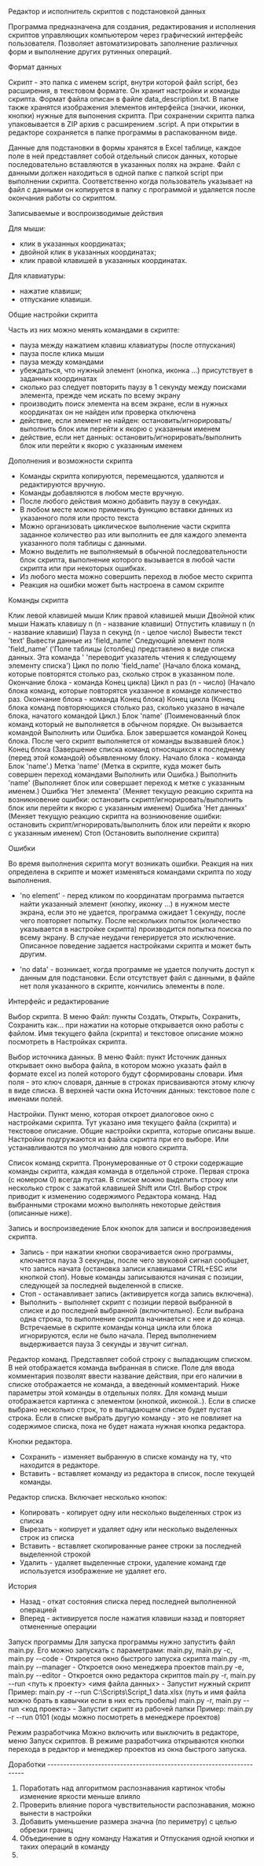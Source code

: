 Редактор и исполнитель скриптов с подстановкой данных

Программа предназначена для создания, редактирования и исполнения скриптов управляющих компьютером 
через графический интерфейс пользователя. Позволяет автоматизировать заполнение различных форм 
и выполнение других рутинных операций. 


Формат данных

Скрипт - это папка с именем script, внутри которой файл script, без расширения, в текстовом формате. 
Он хранит настройки и команды скрипта. Формат файла описан в файле data_description.txt.
В папке также хранятся изображения элементов интерфейса (значки, иконки, кнопки) нужные для выпонения
скрипта. 
При сохранении скрипта папка упаковывается в ZIP архив с расширением .script. А при открытии в редакторе 
сохраняется в папке программы в распакованном виде.

Данные для подстановки в формы хранятся в Excel таблице, каждое поле в ней представляет собой 
отдельный список данных, которые последовательно вставляются в указанных полях на экране. Файл с данными 
должен находиться в одной папке с папкой script при выполнении скрипта. 
Соответственно когда пользователь указывает на файл с данными он копируется в папку с программой и 
удаляется после окончания работы со скриптом.


Записываемые и воспроизводимые действия

Для мыши: 
- клик в указанных координатах;
- двойной клик в указанных координатах;
- клик правой клавишей в указанных координатах.

Для клавиатуры:
- нажатие клавиши;
- отпускание клавиши.


Общие настройки скрипта

Часть из них можно менять командами в скрипте:
- пауза между нажатием клавиш клавиатуры (после отпускания)
- пауза после клика мыши
- пауза между командами
- убеждаться, что нужный элемент (кнопка, иконка ...) присутствует в заданных координатах
- сколько раз следует повторить паузу в 1 секунду между поисками элемента, прежде чем искать по всему экрану
- производить поиск элемента на всем экране, если в нужных координатах он не найден или проверка отключена
- действие, если элемент не найден: остановить/игнорировать/выполнить блок или перейти к якорю с указанным именем
- действие, если нет данных: остановить/игнорировать/выполнить блок или перейти к якорю с указанным именем


Дополнения и возможности скрипта

- Команды скрипта копируются, перемещаются, удаляются и редактируются вручную. 
- Команды добавляются в любом месте вручную.
- После любого действия можно добавить паузу в секундах.
- В любом месте можно применить функцию вставки данных из указанного поля или просто текста
- Можно организовать циклическое выполнение части скрипта заданное количество раз 
  или выполнить ее для каждого элемента указанного поля таблицы с данными.
- Можно выделить не выполняемый в обычной последовательности блок скрипта, 
  выполнение которого вызывается в любой части скрипта или при некоторых ошибках.
- Из любого места можно совершить переход в любое место скрипта
- Реакция на ошибки может быть настроена в самом скрипте


Команды скрипта

Клик левой клавишей мыши
Клик правой клавишей мыши
Двойной клик мыши 
Нажать клавишу n (n - название клавиши)
Отпустить клавишу n (n - название клавиши)
Пауза n секунд (n - целое число)
Вывести текст 'text'
Вывести данные из 'field_name'
Следующий элемент поля 'field_name' ('Поле таблицы (столбец) представлено в виде списка данных. Эта команда '
                'переводит указатель чтения к следующему элементу списка')
Цикл по полю 'field_name' (Начало блока команд, которые повторятся столько раз, сколько строк в указанном поле. 
                Окончание блока - команда Конец цикла)
Цикл n раз (n - число) (Начало блока команд, которые повторятся указанное в команде количество раз. 
                Окончание блока - команда Конец блока)
Конец цикла (Конец блока команд повторяющихся столько раз, сколько указано в начале блока, начатого командой Цикл.)
Блок 'name' (Поименованный блок команд который не выполняется в обычном порядке. Он вызывается командой 
            Выполнить или Ошибка. Блок завершается командой Конец блока. После чего скрипт выполняется от команды 
            вызвавшей блок.)
Конец блока (Завершение списка команд относящихся к последнему (перед этой командой) объявленному блоку. 
            Начало блока - команда Блок 'name'.)
Метка 'name' (Метка в скрипте, куда может быть совершен переход командами Выполнить или Ошибка.)
Выполнить 'name' (Выполняет блок или совершает переход к метке с указанным именем.)
Ошибка 'Нет элемента' (Меняет текущую реакцию скрипта на возникновение ошибки: 
            остановить скрипт/игнорировать/выполнить блок или перейти к якорю с указанным именем)
Ошибка 'Нет данных' (Меняет текущую реакцию скрипта на возникновение ошибки: 
            остановить скрипт/игнорировать/выполнить блок или перейти к якорю с указанным именем)
Стоп (Остановить выполнение скрипта)


Ошибки

Во время выполнения скрипта могут возникать ошибки. Реакция на них определена в скрипте 
и может изменяться командами скрипта по ходу выполнения.

- 'no element' - перед кликом по координатам программа пытается найти указанный элемент 
  (кнопку, иконку ...) в нужном месте экрана, если это не удается, программа ожидает 1 секунду, после 
  чего повторяет попытку. После нескольких попыток (количество указывается в настройке скрипта) 
  производится попытка поиска по всему экрану. В случае неудачи генерируется это исключение. Описанное 
  поведение задается настройками скрипта и может быть другим.

- 'no data' - возникает, когда программе не удается получить доступ к данным для подстановки. 
  Если отсутствует файл с данными, в файле нет поля указанного в скрипте, кончились элементы в поле.


Интерфейс и редактирование

Выбор скрипта.
В меню Файл:
пункты Создать, Открыть, Сохранить, Сохранить как... при нажатии на которые открывается окно 
работы с файлом.
Имя текущего файла (скрипта) и текстовое описание можно посмотреть в Настройках скрипта.

Выбор источника данных.
В меню Файл:
пункт Источник данных открывает окно выбора файла, в котором можно указать файл в формате excel из полей которого
будут сформированы словари. Имя поля - это ключ словаря, данные в строках присваиваются этому ключу в виде списка.
В верхней части окна Источник данных: текстовое поле с именами полей.

Настройки.
Пункт меню, которая откроет диалоговое окно с настройками скрипта. 
Тут указано имя текущего файла (скрипта) и текстовое описание. Общие настройки скрипта, которые описаны выше.
Настройки подгружаются из файла скрипта при его выборе. Или устанавливаются по умолчанию для нового скрипта.

Список команд скрипта.
Пронумерованные от 0 строки содержащие команды скрипта, каждая команда в отдельной строке.
Первая строка (с номером 0) всегда пустая.
В списке можно выделить строку или несколько строк с зажатой клавишей Shift или Ctrl.
Выбор строк приводит к изменению содержимого Редактора команд.
Над выбранными строками можно выполнять некоторые действия (описанные ниже).

Запись и воспроизведение
Блок кнопок для записи и воспроизведения скрипта.
- Запись - при нажатии кнопки сворачивается окно программы, ключается пауза 3 секунды, после чего звуковой сигнал
           сообщает, что запись начата (остановка записи клавишами CTRL+ESC или кнопкой стоп). Новые команды 
           записываются начиная с позиции, следующей за последней выделенной в списке.
- Стоп - останавливает запись (активируется когда запись включена).
- Выполнить - выполняет скрипт с позиции первой выбранной в списке и до последней выбранной (включительно). Если 
              выбрана одна строка, то выполнение скрипта начинается с нее и до конца. Встречаемые в скрипте 
              команды конца цикла или блока игнорируются, если не было начала.
              Перед выполнением выдерживается пауза 3 секунды и звучит сигнал.

Редактор команд.
Представляет собой строку с выпадающим списком. В ней отображается команда выбранная в списке.
Поле для ввода комментария позволят ввести название действия, при его наличии в списке отображается не 
команда, а введенный комментарий.
Ниже параметры этой команды в отдельных полях. Для команд мыши отображается картинка с элементом (кнопкой, иконкой..).
Если в списке выбрано несколько строк, то в выпадающем списке будет пустая строка.
Если в списке выбрать другую команду - это не повлияет на содержимое списка, пока не будет нажата
нужная кнопка редактора.

Кнопки редактора.
- Сохранить - изменяет выбранную в списке команду на ту, что находится в редакторе.
- Вставить - вставляет команду из редактора в список, после текущей команды.


Редактор списка.
Включает несколько кнопок:
- Копировать - копирует одну или несколько выделенных строк из списка
- Вырезать - копирует и удаляет одну или несколько выделенных строк из списка
- Вставить - вставляет скопированные ранее строки за последней выделенной строкой
- Удалить - удаляет выделенные строки, удаление команд где используется изображение не удаляет его.

История
- Назад - откат состояния списка перед последней выполненной операцией
- Вперед - активируется после нажатия клавиши назад и повторяет отмененные операции

Запуск программы
Для запуска программы нужно запустить файл main.py. 
Его можно запускать с параметрами:
main.py, main.py -c, main.py --code                            - Откроется окно быстрого запуска скрипта
main.py -m, main.py --manager                                  - Откроется окно менеджера проектов
main.py -e, main.py --editor                                   - Откроется окно редактора скриптов
main.py -r, main.py --run <путь к проекту> <имя файла данных>  - Запустит нужный скрипт
    Пример: main.py -r --run C:\Scripts\Script_1 data.xlsx 
    (путь и имя файла можно брать в кавычки если в них есть пробелы)
main.py -r, main.py --run <код проекта>                        - Запустит скрипт из рабочей папки
    Пример: main.py -r --run 0101 
    (коды можно посмотреть в менеджере проектов)

Режим разработчика
Можно включить или выключить в редакторе, меню Запуск скриптов.
В режиме разработчика открываются кнопки перехода в редактор и менеджер проектов
из окна быстрого запуска.

Доработки ----------------------------------------------------------------------
1. Поработать над алгоритмом распознавания картинок чтобы изменение яркости меньше влияло
2. Проверить влияние порога чувствительности распознавания, можно вынести в настройки
3. Добавить уменьшение размера значна (по периметру) с целью обрезки границ
4. Объединение в одну команду Нажатия и Отпускания одной кнопки и таких операций в команду
5. 